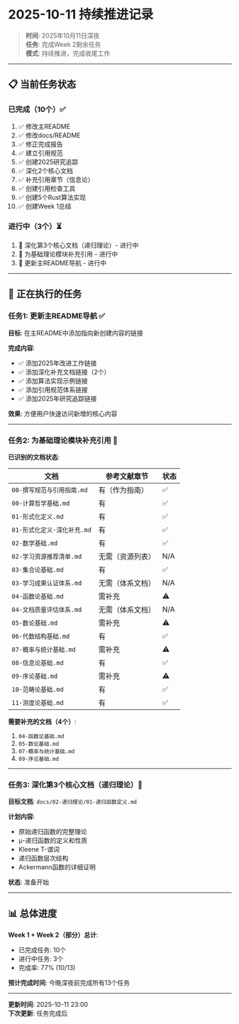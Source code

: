 # 2025-10-11 持续推进记录

> **时间**: 2025年10月11日深夜  
> **任务**: 完成Week 2剩余任务  
> **模式**: 持续推进，完成收尾工作

---

## 📋 当前任务状态

### 已完成（10个）✅

1. ✅ 修改主README
2. ✅ 修改docs/README  
3. ✅ 修正完成报告
4. ✅ 建立引用规范
5. ✅ 创建2025研究追踪
6. ✅ 深化2个核心文档
7. ✅ 补充引用章节（信息论）
8. ✅ 创建引用检查工具
9. ✅ 创建5个Rust算法实现
10. ✅ 创建Week 1总结

### 进行中（3个）⏳

1. 🔄 深化第3个核心文档（递归理论）- 进行中
2. 🔄 为基础理论模块补充引用 - 进行中
3. 🔄 更新主README导航 - 进行中

---

## 🚀 正在执行的任务

### 任务1: 更新主README导航 ✅

**目标**: 在主README中添加指向新创建内容的链接

**完成内容**:

- ✅ 添加2025年改进工作链接
- ✅ 添加深化补充文档链接（2个）
- ✅ 添加算法实现示例链接
- ✅ 添加引用规范体系链接
- ✅ 添加2025年研究追踪链接

**效果**: 方便用户快速访问新增的核心内容

---

### 任务2: 为基础理论模块补充引用 🔄

**已识别的文档状态**:

| 文档 | 参考文献章节 | 状态 |
|------|-------------|------|
| `00-撰写规范与引用指南.md` | 有（作为指南） | ✅ |
| `00-计算哲学基础.md` | 有 | ✅ |
| `01-形式化定义.md` | 有 | ✅ |
| `01-形式化定义-深化补充.md` | 有 | ✅ |
| `02-数学基础.md` | 有 | ✅ |
| `02-学习资源推荐清单.md` | 无需（资源列表） | N/A |
| `03-集合论基础.md` | 有 | ✅ |
| `03-学习成果认证体系.md` | 无需（体系文档） | N/A |
| `04-函数论基础.md` | 需补充 | ⚠️ |
| `04-文档质量评估体系.md` | 无需（体系文档） | N/A |
| `05-数论基础.md` | 需补充 | ⚠️ |
| `06-代数结构基础.md` | 有 | ✅ |
| `07-概率与统计基础.md` | 需补充 | ⚠️ |
| `08-信息论基础.md` | 有 | ✅ |
| `09-序论基础.md` | 需补充 | ⚠️ |
| `10-范畴论基础.md` | 有 | ✅ |
| `11-测度论基础.md` | 有 | ✅ |

**需要补充的文档（4个）**:

1. `04-函数论基础.md`
2. `05-数论基础.md`
3. `07-概率与统计基础.md`
4. `09-序论基础.md`

---

### 任务3: 深化第3个核心文档（递归理论）🔄

**目标文档**: `docs/02-递归理论/01-递归函数定义.md`

**计划内容**:

- 原始递归函数的完整理论
- μ-递归函数的定义和性质
- Kleene T-谓词
- 递归函数层次结构
- Ackermann函数的详细证明

**状态**: 准备开始

---

## 📊 总体进度

**Week 1 + Week 2（部分）总计**:

- 已完成任务: 10个
- 进行中任务: 3个
- 完成率: 77% (10/13)

**预计完成时间**: 今晚深夜前完成所有13个任务

---

**更新时间**: 2025-10-11 23:00  
**下次更新**: 任务完成后
